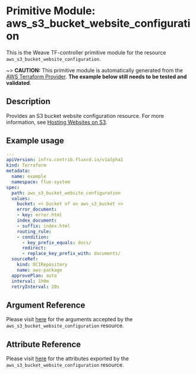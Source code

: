 
# Primitive Module: aws_s3_bucket_website_configuration

This is the Weave TF-controller primitive module for the resource `aws_s3_bucket_website_configuration`.

~> **CAUTION:** This primitive module is automatically generated from the [AWS Terraform Provider](https://registry.terraform.io/providers/hashicorp/aws/latest/docs/resources/s3_bucket_website_configuration). **The example below still needs to be tested and validated**.

## Description

Provides an S3 bucket website configuration resource. For more information, see [Hosting Websites on S3](https://docs.aws.amazon.com/AmazonS3/latest/dev/WebsiteHosting.html).

## Example usage

```yaml
---
apiVersion: infra.contrib.fluxcd.io/v1alpha1
kind: Terraform
metadata:
  name: example
  namespace: flux-system
spec:
  path: aws_s3_bucket_website_configuration
  values:
    bucket: << bucket of an aws_s3_bucket >>
    error_document:
    - key: error.html
    index_document:
    - suffix: index.html
    routing_rule:
    - condition:
      - key_prefix_equals: docs/
      redirect:
      - replace_key_prefix_with: documents/
  sourceRef:
    kind: OCIRepository
    name: aws-package
  approvePlan: auto
  interval: 1h0m
  retryInterval: 20s
```

## Argument Reference

Please visit [here](https://registry.terraform.io/providers/hashicorp/aws/latest/docs/resources/s3_bucket_website_configuration#argument-reference) for the arguments accepted by the `aws_s3_bucket_website_configuration` resource.

## Attribute Reference

Please visit [here](https://registry.terraform.io/providers/hashicorp/aws/latest/docs/resources/s3_bucket_website_configuration#attributes-reference) for the attributes exported by the `aws_s3_bucket_website_configuration` resource.
